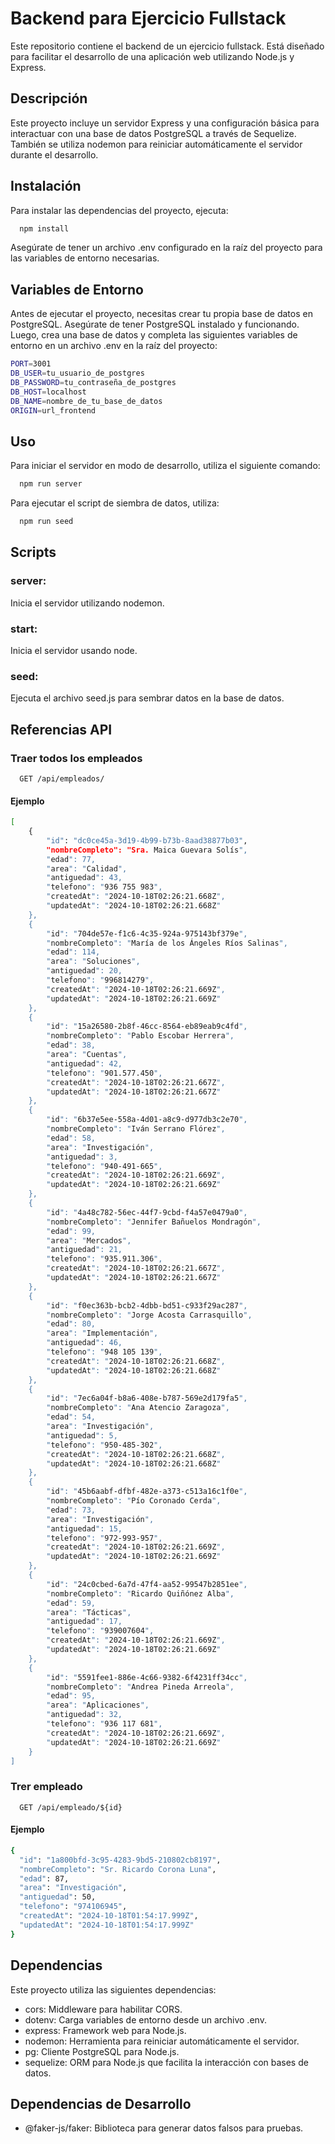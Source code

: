 # Backend para Ejercicio Fullstack

Este repositorio contiene el backend de un ejercicio fullstack. Está diseñado para facilitar el desarrollo de una aplicación web utilizando Node.js y Express.

## Descripción

Este proyecto incluye un servidor Express y una configuración básica para interactuar con una base de datos PostgreSQL a través de Sequelize. También se utiliza nodemon para reiniciar automáticamente el servidor durante el desarrollo.

## Instalación

Para instalar las dependencias del proyecto, ejecuta:

```bash
  npm install
```

Asegúrate de tener un archivo .env configurado en la raíz del proyecto para las variables de entorno necesarias.

## Variables de Entorno

Antes de ejecutar el proyecto, necesitas crear tu propia base de datos en PostgreSQL. Asegúrate de tener PostgreSQL instalado y funcionando. Luego, crea una base de datos y completa las siguientes variables de entorno en un archivo .env en la raíz del proyecto:

```bash
PORT=3001
DB_USER=tu_usuario_de_postgres
DB_PASSWORD=tu_contraseña_de_postgres
DB_HOST=localhost
DB_NAME=nombre_de_tu_base_de_datos
ORIGIN=url_frontend
```

## Uso

Para iniciar el servidor en modo de desarrollo, utiliza el siguiente comando:

```bash
  npm run server
```

Para ejecutar el script de siembra de datos, utiliza:

```bash
  npm run seed
```

## Scripts

### server:

Inicia el servidor utilizando nodemon.

### start:

Inicia el servidor usando node.

### seed:

Ejecuta el archivo seed.js para sembrar datos en la base de datos.

## Referencias API

### Traer todos los empleados

```http
  GET /api/empleados/
```

#### Ejemplo

```bash
[
    {
        "id": "dc0ce45a-3d19-4b99-b73b-8aad38877b03",
        "nombreCompleto": "Sra. Maica Guevara Solís",
        "edad": 77,
        "area": "Calidad",
        "antiguedad": 43,
        "telefono": "936 755 983",
        "createdAt": "2024-10-18T02:26:21.668Z",
        "updatedAt": "2024-10-18T02:26:21.668Z"
    },
    {
        "id": "704de57e-f1c6-4c35-924a-975143bf379e",
        "nombreCompleto": "María de los Ángeles Ríos Salinas",
        "edad": 114,
        "area": "Soluciones",
        "antiguedad": 20,
        "telefono": "996814279",
        "createdAt": "2024-10-18T02:26:21.669Z",
        "updatedAt": "2024-10-18T02:26:21.669Z"
    },
    {
        "id": "15a26580-2b8f-46cc-8564-eb89eab9c4fd",
        "nombreCompleto": "Pablo Escobar Herrera",
        "edad": 38,
        "area": "Cuentas",
        "antiguedad": 42,
        "telefono": "901.577.450",
        "createdAt": "2024-10-18T02:26:21.667Z",
        "updatedAt": "2024-10-18T02:26:21.667Z"
    },
    {
        "id": "6b37e5ee-558a-4d01-a8c9-d977db3c2e70",
        "nombreCompleto": "Iván Serrano Flórez",
        "edad": 58,
        "area": "Investigación",
        "antiguedad": 3,
        "telefono": "940-491-665",
        "createdAt": "2024-10-18T02:26:21.669Z",
        "updatedAt": "2024-10-18T02:26:21.669Z"
    },
    {
        "id": "4a48c782-56ec-44f7-9cbd-f4a57e0479a0",
        "nombreCompleto": "Jennifer Bañuelos Mondragón",
        "edad": 99,
        "area": "Mercados",
        "antiguedad": 21,
        "telefono": "935.911.306",
        "createdAt": "2024-10-18T02:26:21.667Z",
        "updatedAt": "2024-10-18T02:26:21.667Z"
    },
    {
        "id": "f0ec363b-bcb2-4dbb-bd51-c933f29ac287",
        "nombreCompleto": "Jorge Acosta Carrasquillo",
        "edad": 80,
        "area": "Implementación",
        "antiguedad": 46,
        "telefono": "948 105 139",
        "createdAt": "2024-10-18T02:26:21.668Z",
        "updatedAt": "2024-10-18T02:26:21.668Z"
    },
    {
        "id": "7ec6a04f-b8a6-408e-b787-569e2d179fa5",
        "nombreCompleto": "Ana Atencio Zaragoza",
        "edad": 54,
        "area": "Investigación",
        "antiguedad": 5,
        "telefono": "950-485-302",
        "createdAt": "2024-10-18T02:26:21.668Z",
        "updatedAt": "2024-10-18T02:26:21.668Z"
    },
    {
        "id": "45b6aabf-dfbf-482e-a373-c513a16c1f0e",
        "nombreCompleto": "Pío Coronado Cerda",
        "edad": 73,
        "area": "Investigación",
        "antiguedad": 15,
        "telefono": "972-993-957",
        "createdAt": "2024-10-18T02:26:21.669Z",
        "updatedAt": "2024-10-18T02:26:21.669Z"
    },
    {
        "id": "24c0cbed-6a7d-47f4-aa52-99547b2851ee",
        "nombreCompleto": "Ricardo Quiñónez Alba",
        "edad": 59,
        "area": "Tácticas",
        "antiguedad": 17,
        "telefono": "939007604",
        "createdAt": "2024-10-18T02:26:21.669Z",
        "updatedAt": "2024-10-18T02:26:21.669Z"
    },
    {
        "id": "5591fee1-886e-4c66-9382-6f4231ff34cc",
        "nombreCompleto": "Andrea Pineda Arreola",
        "edad": 95,
        "area": "Aplicaciones",
        "antiguedad": 32,
        "telefono": "936 117 681",
        "createdAt": "2024-10-18T02:26:21.669Z",
        "updatedAt": "2024-10-18T02:26:21.669Z"
    }
]
```

### Trer empleado

```http
  GET /api/empleado/${id}
```

#### Ejemplo

```bash
{
  "id": "1a800bfd-3c95-4283-9bd5-210802cb8197",
  "nombreCompleto": "Sr. Ricardo Corona Luna",
  "edad": 87,
  "area": "Investigación",
  "antiguedad": 50,
  "telefono": "974106945",
  "createdAt": "2024-10-18T01:54:17.999Z",
  "updatedAt": "2024-10-18T01:54:17.999Z"
}
```

## Dependencias

Este proyecto utiliza las siguientes dependencias:

- cors: Middleware para habilitar CORS.
- dotenv: Carga variables de entorno desde un archivo .env.
- express: Framework web para Node.js.
- nodemon: Herramienta para reiniciar automáticamente el servidor.
- pg: Cliente PostgreSQL para Node.js.
- sequelize: ORM para Node.js que facilita la interacción con bases de datos.

## Dependencias de Desarrollo

- @faker-js/faker: Biblioteca para generar datos falsos para pruebas.
